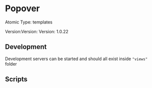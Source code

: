 # Popover

Atomic Type: templates

Version:Version: Version: 1.0.22








## Development

Development servers can be started and should all exist inside `"views"` folder

## Scripts
